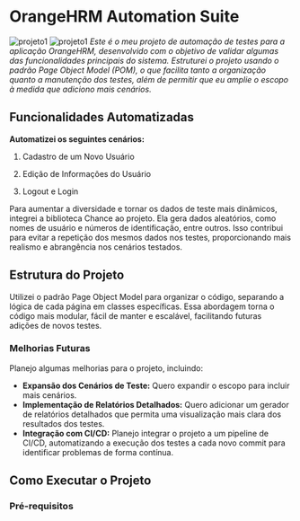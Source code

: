 # OrangeHRM Automation Suite
![projeto1](https://github.com/user-EmConstrucao)
![projeto1](https://github.com/user-attachments/assets/e3374d2f-6190-47cc-af15-473e57498358)
_Este é o meu projeto de automação de testes para a aplicação OrangeHRM, desenvolvido com o objetivo de validar algumas das funcionalidades principais do sistema. Estruturei o projeto usando o padrão Page Object Model (POM), o que facilita tanto a organização quanto a manutenção dos testes, além de permitir que eu amplie o escopo à medida que adiciono mais cenários._

## Funcionalidades Automatizadas
**Automatizei os seguintes cenários:**

1. Cadastro de um Novo Usuário

2. Edição de Informações do Usuário

3. Logout e Login


Para aumentar a diversidade e tornar os dados de teste mais dinâmicos, integrei a biblioteca Chance ao projeto. Ela gera dados aleatórios, como nomes de usuário e números de identificação, entre outros. Isso contribui para evitar a repetição dos mesmos dados nos testes, proporcionando mais realismo e abrangência nos cenários testados.

## Estrutura do Projeto
Utilizei o padrão Page Object Model para organizar o código, separando a lógica de cada página em classes específicas. Essa abordagem torna o código mais modular, fácil de manter e escalável, facilitando futuras adições de novos testes.

### Melhorias Futuras
Planejo algumas melhorias para o projeto, incluindo:

+ **Expansão dos Cenários de Teste:** Quero expandir o escopo para incluir mais cenários.
+ **Implementação de Relatórios Detalhados:** Quero adicionar um gerador de relatórios detalhados que permita uma visualização mais clara dos resultados dos testes.
+ **Integração com CI/CD:** Planejo integrar o projeto a um pipeline de CI/CD, automatizando a execução dos testes a cada novo commit para identificar problemas de forma contínua.

## Como Executar o Projeto
### Pré-requisitos

